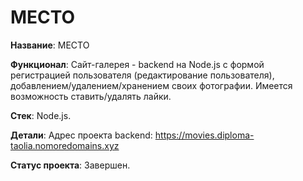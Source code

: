 #  МЕСТО 

**Название**: МЕСТО

**Функционал**: Сайт-галерея - backend на Node.js с формой регистрацией пользователя (редактирование пользователя), добавлением/удалением/хранением своих фотографии. Имеется возможность ставить/удалять лайки.

**Стек**: Node.js.

**Детали**: 
Адрес проекта backend:
https://movies.diploma-taolia.nomoredomains.xyz

**Статус проекта**: Завершен. 


